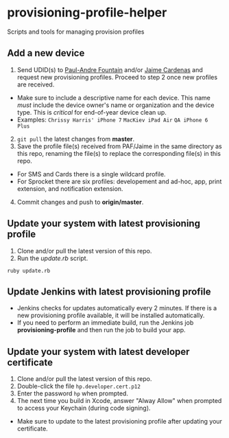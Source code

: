 # provisioning-profile-helper

Scripts and tools for managing provision profiles

## Add a new device

1. Send UDID(s) to [Paul-Andre Fountain](mailto://paul-andre.fountain@hp.com) and/or [Jaime Cardenas](mailto://jaime.cardenas@hp.com) and request new provisioning profiles. Proceed to step 2 once new profiles are received.
- Make sure to include a descriptive name for each device. This name _must_ include the device owner's name or organization and the device type. This is _critical_ for end-of-year device clean up.
- Examples: `Chrissy Harris' iPhone 7` `MacKiev iPad Air` `QA iPhone 6 Plus`
2. `git pull` the latest changes from __master__.
3. Save the profile file(s) received from PAF/Jaime in the same directory as this repo, renaming the file(s) to replace the corresponding file(s) in this repo.
- For SMS and Cards there is a single wildcard profile.
- For Sprocket there are six profiles: developement and ad-hoc, app, print extension, and notification extension.
4. Commit changes and push to __origin/master__.

## Update your system with latest provisioning profile

1. Clone and/or pull the latest version of this repo.
2. Run the _update.rb_ script.

  `ruby update.rb`

## Update Jenkins with latest provisioning profile

* Jenkins checks for updates automatically every 2 minutes. If there is a new provisioning profile available, it will be installed automatically.
* If you need to perform an immediate build, run the Jenkins job __provisioning-profile__ and then run the job to build your app.

## Update your system with latest developer certificate

1. Clone and/or pull the latest version of this repo.
2. Double-click the file `hp.developer.cert.p12`
3. Enter the password `hp` when prompted.
4. The next time you build in Xcode, answer "Alway Allow" when prompted to access your Keychain (during code signing).

* Make sure to update to the latest provisioning profile after updating your certificate.
